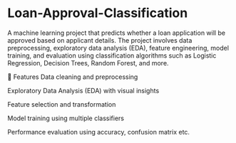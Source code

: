 # Loan-Approval-Classification
A machine learning project that predicts whether a loan application will be approved based on applicant details. The project involves data preprocessing, exploratory data analysis (EDA), feature engineering, model training, and evaluation using classification algorithms such as Logistic Regression, Decision Trees, Random Forest, and more.

🚀 Features
Data cleaning and preprocessing

Exploratory Data Analysis (EDA) with visual insights

Feature selection and transformation

Model training using multiple classifiers

Performance evaluation using accuracy, confusion matrix  etc.
